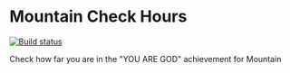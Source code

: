 Mountain Check Hours
====================

[![Build status](https://ci.appveyor.com/api/projects/status/jnglba08gx5y0fkr?svg=true)](https://ci.appveyor.com/project/rgooler/mountaincheckhours)


Check how far you are in the "YOU ARE GOD" achievement for Mountain